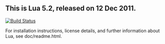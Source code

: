 
This is Lua 5.2, released on 12 Dec 2011.
-----------------------------------------

[![Build Status](https://secure.travis-ci.org/viniciusjarina/lua.png?branch=master)](http://travis-ci.org/viniciusjarina/lua)

For installation instructions, license details, and
further information about Lua, see doc/readme.html.

